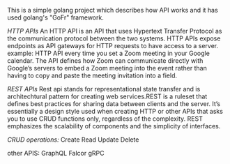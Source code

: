 This is a simple golang project which describes how API works and it has used golang's "GoFr" framework.


*HTTP APIs*
An HTTP API is an API that uses Hypertext Transfer Protocol as the communication protocol between the two systems. HTTP APIs expose endpoints as API gateways for HTTP requests to have access to a server.
example: HTTP API every time you set a Zoom meeting in your Google calendar. The API defines how Zoom can communicate directly with Google’s servers to embed a Zoom meeting into the event rather than having to copy and paste the meeting invitation into a field.

*REST APIs*
Rest api stands for representational state transfer and is architechtural pattern for creating web services.REST is a ruleset that defines best practices for sharing data between clients and the server. It’s essentially a design style used when creating HTTP or other APIs that asks you to use CRUD functions only, regardless of the complexity. 
 REST emphasizes the scalability of components and the simplicity of interfaces.

*CRUD operations:*
Create
Read
Update
Delete

other APIS:
GraphQL
Falcor
gRPC
